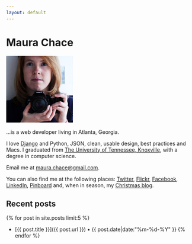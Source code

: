 ```yaml
---
layout: default
---
```


# Maura Chace

<img src="/media/img/about/maura_chace.png" class="right">

&#8230;is a web developer living in Atlanta, Georgia.

I love [Django][] and Python, JSON, clean, usable design, best practices and Macs. I graduated from [The University of Tennessee, Knoxville][UT], with a degree in computer science.

Email me at <a href="mailto:&#109;&#97;&#117;&#114;&#97;&#46;&#99;&#104;&#97;&#99;&#101;&#64;&#103;&#109;&#97;&#105;&#108;&#46;&#99;&#111;&#109;">&#109;&#97;&#117;&#114;&#97;&#46;&#99;&#104;&#97;&#99;&#101;&#64;&#103;&#109;&#97;&#105;&#108;&#46;&#99;&#111;&#109;</a>.

You can also find me at the following places: [Twitter][], [Flickr][], [Facebook], [LinkedIn][], [Pinboard][] and, when in season, my [Christmas blog][Xmas].

## Recent posts

{% for post in site.posts limit:5 %}
* [{{ post.title }}]({{ post.url }}) &bull; {{ post.date|date:"%m-%d-%Y" }}
{% endfor %}

[Django]: http://www.djangoproject.com/
[UT]: http://www.utk.edu/
[Twitter]: http://twitter.com/minarets
[Flickr]: http://www.flickr.com/photos/minarets/
[Facebook]: http://www.facebook.com/maurachace
[LinkedIn]: http://www.linkedin.com/in/maurachace
[Pinboard]: https://pinboard.in/u:minarets
[Xmas]: http://25wishes.com/
